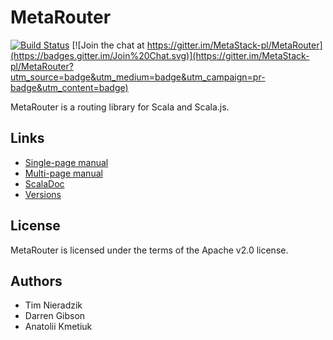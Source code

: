 # MetaRouter
[![Build Status](https://travis-ci.org/MetaStack-pl/MetaRouter.svg)](https://travis-ci.org/MetaStack-pl/MetaRouter)
[![Join the chat at https://gitter.im/MetaStack-pl/MetaRouter](https://badges.gitter.im/Join%20Chat.svg)](https://gitter.im/MetaStack-pl/MetaRouter?utm_source=badge&utm_medium=badge&utm_campaign=pr-badge&utm_content=badge)

MetaRouter is a routing library for Scala and Scala.js.

## Links
* [Single-page manual](http://metastack.pl/metarouter/latest.html)
* [Multi-page manual](http://metastack.pl/metarouter/latest/index.html)
* [ScalaDoc](https://www.javadoc.io/doc/pl.metastack/metarouter_2.11/)
* [Versions](http://search.maven.org/#search%7Cgav%7C1%7Cg%3A%22pl.metastack%22%20AND%20a%3A%22metarouter_2.11%22)

## License
MetaRouter is licensed under the terms of the Apache v2.0 license.

## Authors
* Tim Nieradzik
* Darren Gibson
* Anatolii Kmetiuk
